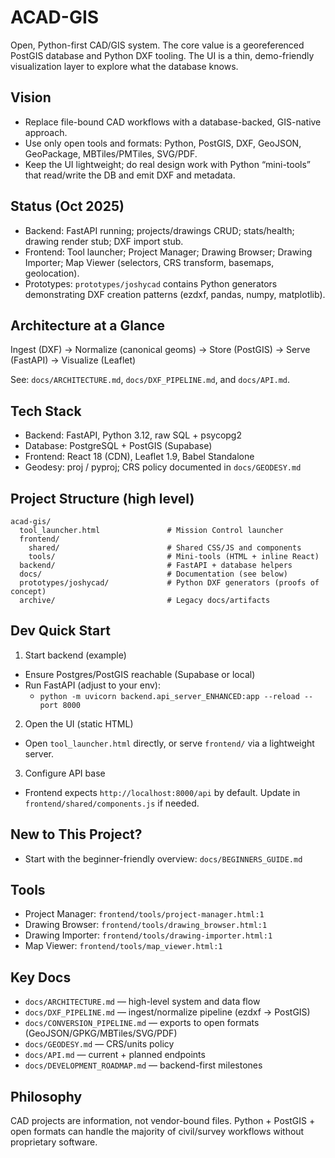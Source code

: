 # ACAD-GIS

Open, Python-first CAD/GIS system. The core value is a georeferenced PostGIS database and Python DXF tooling. The UI is a thin, demo-friendly visualization layer to explore what the database knows.

## Vision
- Replace file-bound CAD workflows with a database-backed, GIS-native approach.
- Use only open tools and formats: Python, PostGIS, DXF, GeoJSON, GeoPackage, MBTiles/PMTiles, SVG/PDF.
- Keep the UI lightweight; do real design work with Python “mini-tools” that read/write the DB and emit DXF and metadata.

## Status (Oct 2025)
- Backend: FastAPI running; projects/drawings CRUD; stats/health; drawing render stub; DXF import stub.
- Frontend: Tool launcher; Project Manager; Drawing Browser; Drawing Importer; Map Viewer (selectors, CRS transform, basemaps, geolocation).
- Prototypes: `prototypes/joshycad` contains Python generators demonstrating DXF creation patterns (ezdxf, pandas, numpy, matplotlib).

## Architecture at a Glance
Ingest (DXF) → Normalize (canonical geoms) → Store (PostGIS) → Serve (FastAPI) → Visualize (Leaflet)

See: `docs/ARCHITECTURE.md`, `docs/DXF_PIPELINE.md`, and `docs/API.md`.

## Tech Stack
- Backend: FastAPI, Python 3.12, raw SQL + psycopg2
- Database: PostgreSQL + PostGIS (Supabase)
- Frontend: React 18 (CDN), Leaflet 1.9, Babel Standalone
- Geodesy: proj / pyproj; CRS policy documented in `docs/GEODESY.md`

## Project Structure (high level)
```
acad-gis/
  tool_launcher.html               # Mission Control launcher
  frontend/
    shared/                        # Shared CSS/JS and components
    tools/                         # Mini-tools (HTML + inline React)
  backend/                         # FastAPI + database helpers
  docs/                            # Documentation (see below)
  prototypes/joshycad/             # Python DXF generators (proofs of concept)
  archive/                         # Legacy docs/artifacts
```

## Dev Quick Start
1) Start backend (example)
- Ensure Postgres/PostGIS reachable (Supabase or local)
- Run FastAPI (adjust to your env):
  - `python -m uvicorn backend.api_server_ENHANCED:app --reload --port 8000`

2) Open the UI (static HTML)
- Open `tool_launcher.html` directly, or serve `frontend/` via a lightweight server.

3) Configure API base
- Frontend expects `http://localhost:8000/api` by default. Update in `frontend/shared/components.js` if needed.

## New to This Project?
- Start with the beginner-friendly overview: `docs/BEGINNERS_GUIDE.md`

## Tools
- Project Manager: `frontend/tools/project-manager.html:1`
- Drawing Browser: `frontend/tools/drawing_browser.html:1`
- Drawing Importer: `frontend/tools/drawing-importer.html:1`
- Map Viewer: `frontend/tools/map_viewer.html:1`

## Key Docs
- `docs/ARCHITECTURE.md` — high-level system and data flow
- `docs/DXF_PIPELINE.md` — ingest/normalize pipeline (ezdxf → PostGIS)
- `docs/CONVERSION_PIPELINE.md` — exports to open formats (GeoJSON/GPKG/MBTiles/SVG/PDF)
- `docs/GEODESY.md` — CRS/units policy
- `docs/API.md` — current + planned endpoints
- `docs/DEVELOPMENT_ROADMAP.md` — backend-first milestones

## Philosophy
CAD projects are information, not vendor-bound files. Python + PostGIS + open formats can handle the majority of civil/survey workflows without proprietary software.
